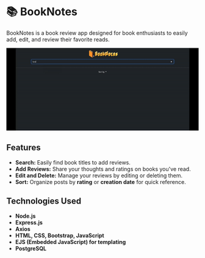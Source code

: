 # 📚 BookNotes

BookNotes is a book review app designed for book enthusiasts to easily add, edit, and review their favorite reads.

![](https://github.com/erenxcolakx/BookNotes/blob/main/public/images/BookNotes.gif)

## Features

- **Search:** Easily find book titles to add reviews.
- **Add Reviews:** Share your thoughts and ratings on books you've read.
- **Edit and Delete:** Manage your reviews by editing or deleting them.
- **Sort:** Organize posts by **rating** or **creation date** for quick reference.

## Technologies Used

- **Node.js**
- **Express.js**
- **Axios**
- **HTML, CSS, Bootstrap, JavaScript**
- **EJS (Embedded JavaScript) for templating**
- **PostgreSQL**
